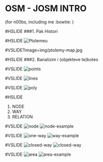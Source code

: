 # OSM - JOSM INTRO 
(for n00bs, including me :bowtie: )

#HSLIDE
###1. Pak Histori 

#HSLIDE
![Ptolemeu](img/ptolemy.png)

#VSLIDE?image=img/ptolemy-map.jpg

#HSLIDE
###2. Banalizim i (objekteve te)botes

#VSLIDE
![points](img/points.png)

#VSLIDE
![lines](img/lines.png)

#VSLIDE
![poly](img/poly.png)

#HSLIDE
1. NODE
2. WAY
3. RELATION

#VSLIDE
![node](img/node.png)
![node-example](img/node-example.png)

#VSLIDE
![one-way](img/one-way.png)
![way-example](img/way-example.png)

#VSLIDE
![closed-way](img/closed-way.png)
![closed-way](img/closed-way-example.png)

#VSLIDE
![area](img/area.png)
![area-example](img/area-example.png)
